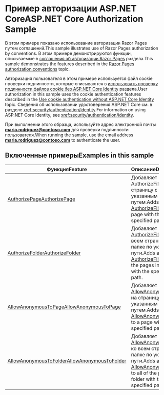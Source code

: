 # <a name="aspnet-core-authorization-sample"></a><span data-ttu-id="d5ae8-101">Пример авторизации ASP.NET Core</span><span class="sxs-lookup"><span data-stu-id="d5ae8-101">ASP.NET Core Authorization Sample</span></span>

<span data-ttu-id="d5ae8-102">В этом примере показано использование авторизации Razor Pages путем соглашений.</span><span class="sxs-lookup"><span data-stu-id="d5ae8-102">This sample illustrates use of Razor Pages authorization by conventions.</span></span> <span data-ttu-id="d5ae8-103">В этом примере демонстрируются функции, описываемые в [соглашения об авторизации Razor Pages](https://docs.microsoft.com/aspnet/core/security/authorization/razor-pages-authorization) раздела.</span><span class="sxs-lookup"><span data-stu-id="d5ae8-103">This sample demonstrates the features described in the [Razor Pages authorization conventions](https://docs.microsoft.com/aspnet/core/security/authorization/razor-pages-authorization) topic.</span></span>

<span data-ttu-id="d5ae8-104">Авторизация пользователя в этом примере используется файл cookie проверки подлинности, которые описываются в [использовать проверку подлинности файлов cookie без ASP.NET Core Identity](https://docs.microsoft.com/aspnet/core/security/authentication/cookie) раздела.</span><span class="sxs-lookup"><span data-stu-id="d5ae8-104">User authorization in this sample uses the cookie authentication features described in the [Use cookie authentication without ASP.NET Core Identity](https://docs.microsoft.com/aspnet/core/security/authentication/cookie) topic.</span></span> <span data-ttu-id="d5ae8-105">Сведения об использовании удостоверения ASP.NET Core см. в разделе <xref:security/authentication/identity>.</span><span class="sxs-lookup"><span data-stu-id="d5ae8-105">For information on using ASP.NET Core Identity, see <xref:security/authentication/identity>.</span></span>

<span data-ttu-id="d5ae8-106">При выполнении этого образца, используйте адрес электронной почты **maria.rodriguez@contoso.com** для проверки подлинности пользователя.</span><span class="sxs-lookup"><span data-stu-id="d5ae8-106">When running the sample, use the email address **maria.rodriguez@contoso.com** to authenticate the user.</span></span>

## <a name="examples-in-this-sample"></a><span data-ttu-id="d5ae8-107">Включенные примеры</span><span class="sxs-lookup"><span data-stu-id="d5ae8-107">Examples in this sample</span></span>

| <span data-ttu-id="d5ae8-108">Функция</span><span class="sxs-lookup"><span data-stu-id="d5ae8-108">Feature</span></span> | <span data-ttu-id="d5ae8-109">Описание</span><span class="sxs-lookup"><span data-stu-id="d5ae8-109">Description</span></span> |
| --- | --- |
| [<span data-ttu-id="d5ae8-110">AuthorizePage</span><span class="sxs-lookup"><span data-stu-id="d5ae8-110">AuthorizePage</span></span>](https://docs.microsoft.com/dotnet/api/microsoft.extensions.dependencyinjection.pageconventioncollectionextensions.authorizepage) | <span data-ttu-id="d5ae8-111">Добавляет [AuthorizeFilter](https://docs.microsoft.com/dotnet/api/microsoft.aspnetcore.mvc.authorization.authorizefilter) на страницу с указанным путем.</span><span class="sxs-lookup"><span data-stu-id="d5ae8-111">Adds an [AuthorizeFilter](https://docs.microsoft.com/dotnet/api/microsoft.aspnetcore.mvc.authorization.authorizefilter) to the page with the specified path.</span></span> |
| [<span data-ttu-id="d5ae8-112">AuthorizeFolder</span><span class="sxs-lookup"><span data-stu-id="d5ae8-112">AuthorizeFolder</span></span>](https://docs.microsoft.com/dotnet/api/microsoft.extensions.dependencyinjection.pageconventioncollectionextensions.authorizefolder) | <span data-ttu-id="d5ae8-113">Добавляет [AuthorizeFilter](https://docs.microsoft.com/dotnet/api/microsoft.aspnetcore.mvc.authorization.authorizefilter) ко всем страницам в папке по указанному пути.</span><span class="sxs-lookup"><span data-stu-id="d5ae8-113">Adds an [AuthorizeFilter](https://docs.microsoft.com/dotnet/api/microsoft.aspnetcore.mvc.authorization.authorizefilter) to all of the pages in a folder with the specified path.</span></span> |
| [<span data-ttu-id="d5ae8-114">AllowAnonymousToPage</span><span class="sxs-lookup"><span data-stu-id="d5ae8-114">AllowAnonymousToPage</span></span>](https://docs.microsoft.com/dotnet/api/microsoft.extensions.dependencyinjection.pageconventioncollectionextensions.allowanonymoustopage) | <span data-ttu-id="d5ae8-115">Добавляет [AllowAnonymousFilter](https://docs.microsoft.com/dotnet/api/microsoft.aspnetcore.mvc.authorization.allowanonymousfilter) на страницу с указанным путем.</span><span class="sxs-lookup"><span data-stu-id="d5ae8-115">Adds an [AllowAnonymousFilter](https://docs.microsoft.com/dotnet/api/microsoft.aspnetcore.mvc.authorization.allowanonymousfilter) to a page with the specified path.</span></span> |
| [<span data-ttu-id="d5ae8-116">AllowAnonymousToFolder</span><span class="sxs-lookup"><span data-stu-id="d5ae8-116">AllowAnonymousToFolder</span></span>](https://docs.microsoft.com/dotnet/api/microsoft.extensions.dependencyinjection.pageconventioncollectionextensions.allowanonymoustofolder) | <span data-ttu-id="d5ae8-117">Добавляет [AllowAnonymousFilter](https://docs.microsoft.com/dotnet/api/microsoft.aspnetcore.mvc.authorization.allowanonymousfilter) ко всем страницам в папке по указанному пути.</span><span class="sxs-lookup"><span data-stu-id="d5ae8-117">Adds an [AllowAnonymousFilter](https://docs.microsoft.com/dotnet/api/microsoft.aspnetcore.mvc.authorization.allowanonymousfilter) to all of the pages in a folder with the specified path.</span></span> |
